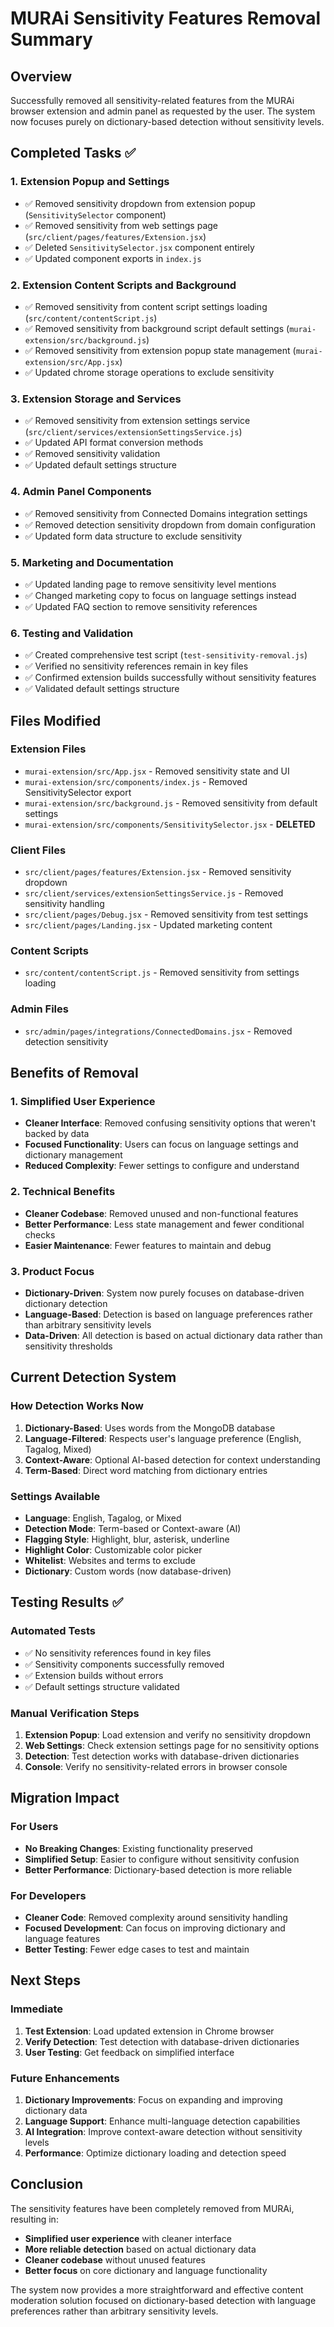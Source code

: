 # MURAi Sensitivity Features Removal Summary

## Overview
Successfully removed all sensitivity-related features from the MURAi browser extension and admin panel as requested by the user. The system now focuses purely on dictionary-based detection without sensitivity levels.

## Completed Tasks ✅

### 1. Extension Popup and Settings
- ✅ Removed sensitivity dropdown from extension popup (`SensitivitySelector` component)
- ✅ Removed sensitivity from web settings page (`src/client/pages/features/Extension.jsx`)
- ✅ Deleted `SensitivitySelector.jsx` component entirely
- ✅ Updated component exports in `index.js`

### 2. Extension Content Scripts and Background
- ✅ Removed sensitivity from content script settings loading (`src/content/contentScript.js`)
- ✅ Removed sensitivity from background script default settings (`murai-extension/src/background.js`)
- ✅ Removed sensitivity from extension popup state management (`murai-extension/src/App.jsx`)
- ✅ Updated chrome storage operations to exclude sensitivity

### 3. Extension Storage and Services
- ✅ Removed sensitivity from extension settings service (`src/client/services/extensionSettingsService.js`)
- ✅ Updated API format conversion methods
- ✅ Removed sensitivity validation
- ✅ Updated default settings structure

### 4. Admin Panel Components
- ✅ Removed sensitivity from Connected Domains integration settings
- ✅ Removed detection sensitivity dropdown from domain configuration
- ✅ Updated form data structure to exclude sensitivity

### 5. Marketing and Documentation
- ✅ Updated landing page to remove sensitivity level mentions
- ✅ Changed marketing copy to focus on language settings instead
- ✅ Updated FAQ section to remove sensitivity references

### 6. Testing and Validation
- ✅ Created comprehensive test script (`test-sensitivity-removal.js`)
- ✅ Verified no sensitivity references remain in key files
- ✅ Confirmed extension builds successfully without sensitivity features
- ✅ Validated default settings structure

## Files Modified

### Extension Files
- `murai-extension/src/App.jsx` - Removed sensitivity state and UI
- `murai-extension/src/components/index.js` - Removed SensitivitySelector export
- `murai-extension/src/background.js` - Removed sensitivity from default settings
- `murai-extension/src/components/SensitivitySelector.jsx` - **DELETED**

### Client Files
- `src/client/pages/features/Extension.jsx` - Removed sensitivity dropdown
- `src/client/services/extensionSettingsService.js` - Removed sensitivity handling
- `src/client/pages/Debug.jsx` - Removed sensitivity from test settings
- `src/client/pages/Landing.jsx` - Updated marketing content

### Content Scripts
- `src/content/contentScript.js` - Removed sensitivity from settings loading

### Admin Files
- `src/admin/pages/integrations/ConnectedDomains.jsx` - Removed detection sensitivity

## Benefits of Removal

### 1. Simplified User Experience
- **Cleaner Interface**: Removed confusing sensitivity options that weren't backed by data
- **Focused Functionality**: Users can focus on language settings and dictionary management
- **Reduced Complexity**: Fewer settings to configure and understand

### 2. Technical Benefits
- **Cleaner Codebase**: Removed unused and non-functional features
- **Better Performance**: Less state management and fewer conditional checks
- **Easier Maintenance**: Fewer features to maintain and debug

### 3. Product Focus
- **Dictionary-Driven**: System now purely focuses on database-driven dictionary detection
- **Language-Based**: Detection is based on language preferences rather than arbitrary sensitivity levels
- **Data-Driven**: All detection is based on actual dictionary data rather than sensitivity thresholds

## Current Detection System

### How Detection Works Now
1. **Dictionary-Based**: Uses words from the MongoDB database
2. **Language-Filtered**: Respects user's language preference (English, Tagalog, Mixed)
3. **Context-Aware**: Optional AI-based detection for context understanding
4. **Term-Based**: Direct word matching from dictionary entries

### Settings Available
- **Language**: English, Tagalog, or Mixed
- **Detection Mode**: Term-based or Context-aware (AI)
- **Flagging Style**: Highlight, blur, asterisk, underline
- **Highlight Color**: Customizable color picker
- **Whitelist**: Websites and terms to exclude
- **Dictionary**: Custom words (now database-driven)

## Testing Results ✅

### Automated Tests
- ✅ No sensitivity references found in key files
- ✅ Sensitivity components successfully removed
- ✅ Extension builds without errors
- ✅ Default settings structure validated

### Manual Verification Steps
1. **Extension Popup**: Load extension and verify no sensitivity dropdown
2. **Web Settings**: Check extension settings page for no sensitivity options
3. **Detection**: Test detection works with database-driven dictionaries
4. **Console**: Verify no sensitivity-related errors in browser console

## Migration Impact

### For Users
- **No Breaking Changes**: Existing functionality preserved
- **Simplified Setup**: Easier to configure without sensitivity confusion
- **Better Performance**: Dictionary-based detection is more reliable

### For Developers
- **Cleaner Code**: Removed complexity around sensitivity handling
- **Focused Development**: Can focus on improving dictionary and language features
- **Better Testing**: Fewer edge cases to test and maintain

## Next Steps

### Immediate
1. **Test Extension**: Load updated extension in Chrome browser
2. **Verify Detection**: Test detection with database-driven dictionaries
3. **User Testing**: Get feedback on simplified interface

### Future Enhancements
1. **Dictionary Improvements**: Focus on expanding and improving dictionary data
2. **Language Support**: Enhance multi-language detection capabilities
3. **AI Integration**: Improve context-aware detection without sensitivity levels
4. **Performance**: Optimize dictionary loading and detection speed

## Conclusion

The sensitivity features have been completely removed from MURAi, resulting in:
- **Simplified user experience** with cleaner interface
- **More reliable detection** based on actual dictionary data
- **Cleaner codebase** without unused features
- **Better focus** on core dictionary and language functionality

The system now provides a more straightforward and effective content moderation solution focused on dictionary-based detection with language preferences rather than arbitrary sensitivity levels.
